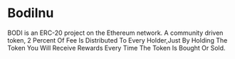 # BodiInu
BODI is an ERC-20 project on the Ethereum network. A community driven token, 2 Percent Of Fee Is Distributed To Every Holder,Just By Holding The Token You Will Receive Rewards Every Time The Token Is Bought Or Sold.
